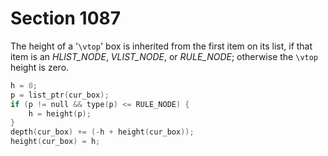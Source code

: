 # Section 1087

The height of a '`\vtop`' box is inherited from the first item on its list, if that item is an *HLIST_NODE*, *VLIST_NODE*, or *RULE_NODE*;
otherwise the `\vtop` height is zero.

```c << Readjust the height and depth of |cur_box|, for \vtop >>=
h = 0;
p = list_ptr(cur_box);
if (p != null && type(p) <= RULE_NODE) {
    h = height(p);
}
depth(cur_box) += (-h + height(cur_box));
height(cur_box) = h;
```
